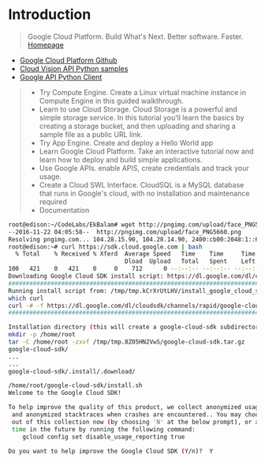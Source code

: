 # Introduction

> Google Cloud Platform. Build What's Next. Better software. Faster. [Homepage](https://cloud.google.com/)

- [Google Cloud Platform Github](https://github.com/GoogleCloudPlatform)
- [Cloud Vision API Python samples](https://github.com/GoogleCloudPlatform/python-docs-samples)
- [Google API Python Client](https://github.com/google/google-api-python-client)

> - Try Compute Engine. Create a Linux virtual machine instance in Compute Engine in this guided walkthrough.
> - Learn to use Cloud Storage. Cloud Storage is a powerful and simple storage service. In this tutorial you’ll learn the basics by creating a storage bucket, and then uploading and sharing a sample file as a public URL link.
> - Try App Engine. Create and deploy a Hello World app
> - Learn Google Cloud Platform. Take an interactive tutorial now and learn how to deploy and build simple applications.
> - Use Google APIs. enable APIS, create credentials and track your usage.
> - Create a Cloud SWL Interface. CloudSQL is a MySQL database that runs in Google's cloud, with no installation and maintenance required
> - Documentation

```sh
root@edison:~/CodeLabs/EkBalam# wget http://pngimg.com/upload/face_PNG5660.png
--2016-11-22 04:05:58--  http://pngimg.com/upload/face_PNG5660.png
Resolving pngimg.com... 104.28.15.90, 104.28.14.90, 2400:cb00:2048:1::681c:e5a, ...
root@edison:~# curl https://sdk.cloud.google.com | bash
  % Total    % Received % Xferd  Average Speed   Time    Time     Time  Current
                                 Dload  Upload   Total   Spent    Left  Speed
100   421    0   421    0     0    712      0 --:--:-- --:--:-- --:--:--   860
Downloading Google Cloud SDK install script: https://dl.google.com/dl/cloudsdk/channels/rapid/install_google_cloud_sdk.bah
######################################################################## 100.0%
Running install script from: /tmp/tmp.kCrXrUtLHV/install_google_cloud_sdk.bash
which curl
curl -# -f https://dl.google.com/dl/cloudsdk/channels/rapid/google-cloud-sdk.tar.gz
######################################################################## 100.0%

Installation directory (this will create a google-cloud-sdk subdirectory) (/home/root): 
mkdir -p /home/root
tar -C /home/root -zxvf /tmp/tmp.8Z05HN2VwS/google-cloud-sdk.tar.gz
google-cloud-sdk/
...
...
google-cloud-sdk/.install/.download/

/home/root/google-cloud-sdk/install.sh
Welcome to the Google Cloud SDK!

To help improve the quality of this product, we collect anonymized usage data
 and anonymized stacktraces when crashes are encountered.. You may choose to opt
 out of this collection now (by choosing 'N' at the below prompt), or at any
 time in the future by running the following command:
    gcloud config set disable_usage_reporting true

Do you want to help improve the Google Cloud SDK (Y/n)?  Y
```